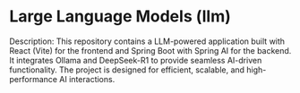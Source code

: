 # Large Language Models (llm)
 Description:  This repository contains a LLM-powered application built with React (Vite) for the frontend and Spring Boot with Spring AI for the backend. It integrates Ollama and DeepSeek-R1 to provide seamless AI-driven functionality. The project is designed for efficient, scalable, and high-performance AI interactions.
